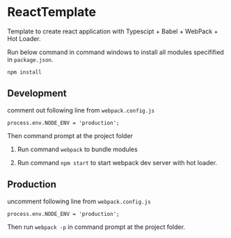# ReactTemplate
Template to create react application with Typescipt + Babel + WebPack + Hot Loader.

Run below command in command windows to install all modules specifified in `package.json`.

`npm install `

## Development
comment out following line from `webpack.config.js`

`process.env.NODE_ENV = 'production';`

Then command prompt at the project folder 

1. Run command `webpack` to bundle modules

2. Run command  `npm start` to start webpack dev server with hot loader.

## Production
uncomment following line from `webpack.config.js`

`process.env.NODE_ENV = 'production';`

Then run `webpack -p` in command prompt at the project folder.

